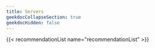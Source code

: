 ```yaml
---
title: Servers
geekdocCollapseSection: true
geekdocHidden: false
---
```


{{< recommendationList name="recommendationList" >}}
